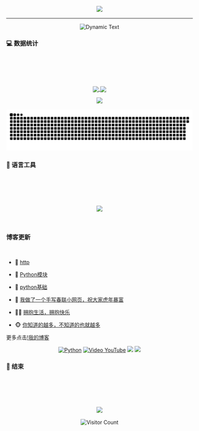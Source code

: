 <!--欢迎语 -->
<!--
<h1 align="center">✨✨✨Hi，I'm StarsPicking✨✨✨</h1>
<hr> -->

<!--welcome图片
https://github.com/kyechan99/capsule-render
-->
<p align="center">
<img src="https://capsule-render.vercel.app/api?type=waving&color=timeGradient&height=260&&section=header&text=welcome&fontSize=80&fontAlign=50&fontAlignY=28&desc=I%20am%20StarsPicking&descAlign=70&descSize=30&descAlignY=56&animation=scaleIn" />
</p>
<hr>
<!--动态文字
https://github.com/DenverCoder1/readme-typing-svg
-->
<div align="center">

![Dynamic Text](https://readme-typing-svg.herokuapp.com?font=Segoe+Script&fontSize=80&center=true&lines=I+look+for+what+I+miss,;I+know+not+what+it+is,;I+feel+so+sad,;so+drear,;so+lonely,;without+cheer!&duration=5000)
</div>



### 💻 数据统计

<br>
<br>
<br>
<br>

<p align="center"> 
  <a href="https://github.com/anuraghazra/github-readme-stats">
    <img height=200 align="center" src="https://github-readme-stats.vercel.app/api?username=StarsPicking&show_icons=true&theme=tokyonight&hide_border=true" />
  </a>
  <a href="https://github.com/anuraghazra/convoychat">
    <img height=200 align="center" src="https://github-readme-stats.vercel.app/api/top-langs?username=StarsPicking&layout=compact&hide_border=true&langs_count=8&theme=tokyonight&card_width=320" />
  </a>
</p>



<!-- https://github.com/Ashutosh00710/github-readme-activity-graph -->
<p align="center"> 
<img style="max-width: 100%; width: 825px;background-color: transparent;" src="https://github-readme-activity-graph.vercel.app/graph?username=StarsPicking&theme=tokyo-night&hide_border=true&area=true" />
</p>


<!--贪吃蛇-->
<!--https://github.com/Platane/snk-->
<p align="center"> 
<img style="max-width: 100%; ;background-color: transparent;" src="https://raw.githubusercontent.com/StarsPicking/StarsPicking/snake/github-contribution-grid-snake-dark.svg" />
</p>


### 🧰 语言工具

<br>
<br>
<br>
<br>

<!-- https://github.com/LelouchFR/skill-icons -->
<p align="center"> 
<img style="max-width: 100%; background-color: transparent;" src="https://go-skill-icons.vercel.app/api/icons?i=py,go,docker,md,docker,linux,nginx,kubernetes,elasticsearch,git,gitlab,github,githubactions,bash,vim,vue,gradle,ai,grafana,jenkins,mongodb,mysql,sqlite,redis,vscode,obsidian,ansible,kafka,wordpress,aws&theme=dark" />
</p>
<br>


### 博客更新
<br>

<!-- BLOG-POST-LIST:START -->
- 🦒 [http](https://www.zhangtq.com/interview/http/) 

- 🚀 [Python模块](https://www.zhangtq.com/pages/9b5755/) 

- 🤠 [python基础](https://www.zhangtq.com/pages/ff0317/) 

- 🧰 [我做了一个手写春联小网页，祝大家虎年暴富](https://www.zhangtq.com/pages/829589/) 

- 🧑‍💻 [拥抱生活，拥抱快乐](https://www.zhangtq.com/pages/cd8bde/) 

- 🐵 [你知道的越多，不知道的也就越多](https://www.zhangtq.com/pages/f2e63f/) 
<!-- BLOG-POST-LIST:END -->
更多点击[!我的博客](https://www.zhangtq.com/)

<!-- 技能 -->
<div align="center">

  [![Python](https://img.shields.io/badge/code-Python-bea?style=for-the-badge&logo=python)](https://www.python.org/)
  [![Video YouTube](https://img.shields.io/badge/Video-YouTube-red?style=for-the-badge&logo=youtube)](https://www.youtube.com)
  ![](https://img.shields.io/badge/性格-静-orange?style=for-the-badge) 
  ![](https://img.shields.io/badge/爱好-二次元-crimson?style=for-the-badge)
</div>


### 🌱 结束

<br>
<br>
<br>
<br>

<p align="center">
<img src="https://capsule-render.vercel.app/api?type=waving&color=timeGradient&height=260&&section=footer&text=THE%20END&fontSize=90&fontAlign=50&fontAlignY=78&desc=Hope%20your%20program%20is%20bug-free!&descAlign=50&descSize=30&descAlignY=46&animation=twinkling" />
</p>

<!-- 访客计数 
https://visitor-badge.laobi.icu

https://github.com/hehuapei/visitor-badge
![visitor badge](https://visitor-badge.laobi.icu/badge?page_id=StarsPicking.visitor-badge)
-->

<p align="center">
  <img src="https://profile-counter.glitch.me/StarsPicking/count.svg" alt="Visitor Count" style="max-width: 100%; height: auto;">
</p>

<!--
**StarsPicking/StarsPicking** is a ✨ _special_ ✨ repository because its `README.md` (this file) appears on your GitHub profile.

Here are some ideas to get you started:

- 🔭 I’m currently working on ...
- 🌱 I’m currently learning ...
- 👯 I’m looking to collaborate on ...
- 🤔 I’m looking for help with ...
- 💬 Ask me about ...
- 📫 How to reach me: ...
- 😄 Pronouns: ...
- ⚡ Fun fact: ...
